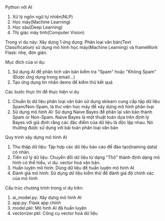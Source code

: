 Python với AI
1. Xử lý ngôn ngữ tự nhiên(NLP)
2. Học máy(Machine Learning)
3. Học sâu(Deep Learning)
4. Thị giác máy tính(Computer Vision)

Trong ví dụ này:
Xây dựng 1 ứng dụng: Phân loại văn bản(Text Classification) sử dụng mô hình học máy(Machine Learning)
và frameWork Flask: nhẹ, đơn giản.

Mục đích của ví dụ:
1. Sử dụng AI để phân tích văn bản kiểm tra "Spam" hoặc "Không Spam" (Được ứng dụng trong email...)
2. Tạo ứng dụng tin nhắn demo để kiểm thử kết quả

Các bước thực thi để thực hiện ví dụ
1. Chuẩn bị dữ liệu phân loại văn bản sử dụng sklearn cung cấp tập dữ liệu Spam/Non-Spam, là thư viện học máy để xây dựng mô hình phân loại
2. Sử dụng mô hình AI: Sử dụng Naive Bayes để phân lại văn bản thành Spam or Non-Spam. Naive Bayes là một thuật toán dựa trên định lý Bayes với giả định rằng các đặc điểm của dữ liệu là độc lập nhau. Nó thường được sử dụng với bài toán phân loại văn bản

Quy trình xây dựng mô hình AI
1. Thu thập dữ liệu: Tập hợp các dữ liệu báo cáo để đào tạo(training data) có nhãn.
2. Tiền xử lý dữ liệu: Chuyển đổi dữ liệu từ dạng "Thô" thành định dạng mô hình có thể hiểu, ví dụ: vector hoá văn bản.
3. Huấn luyện mô hình: Dùng dữ liệu để huấn luyện mô hình AI
4. Đánh giá mô hình: Sử dụng dữ liệu kiểm thử để đánh giá độ chính xác của mô hình


Cấu trúc chương trình trong ví dụ trên:
1. ai_model.py: Xây dựng mô hình AI
2. app.py: Flask app chính
3. model.pkl: Mô hình AI đã huấn luyện
4. vectorizer.pkl: Công cụ vector hoá dữ liệu